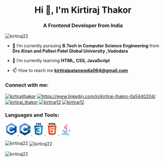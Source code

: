 <h1 align="center">Hi 👋, I'm Kirtiraj Thakor</h1>
<h3 align="center">A Frontend Developer from India</h3>

<p align="left"> <img src="https://komarev.com/ghpvc/?username=kirtiraj22&label=Profile%20views&color=0e75b6&style=flat" alt="kirtiraj22" /> </p>

- 🔭 I’m currently pursuing **B.Tech in Computer Science Engineering** from **Drs.Kiran and Pallavi Patel Global University ,Vadodara**

- 🌱 I’m currently learning **HTML, CSS, JavaScript**

- 📫 How to reach me **kirtirajpatanwadia064@gmail.com**

<h3 align="left">Connect with me:</h3>
<p align="left">
<a href="https://twitter.com/kirtirajthakor" target="blank"><img align="center" src="https://raw.githubusercontent.com/rahuldkjain/github-profile-readme-generator/master/src/images/icons/Social/twitter.svg" alt="kirtirajthakor" height="30" width="40" /></a>
<a href="https://www.linkedin.com/in/kirtiraj-thakor-0a5440204/" target="blank"><img align="center" src="https://raw.githubusercontent.com/rahuldkjain/github-profile-readme-generator/master/src/images/icons/Social/linked-in-alt.svg" alt="https://www.linkedin.com/in/kirtiraj-thakor-0a5440204/" height="30" width="40" /></a>
<a href="https://instagram.com/kirtiraj_thakor" target="blank"><img align="center" src="https://raw.githubusercontent.com/rahuldkjain/github-profile-readme-generator/master/src/images/icons/Social/instagram.svg" alt="kirtiraj_thakor" height="30" width="40" /></a>
<a href="https://www.codechef.com/users/kirtiraj12" target="blank"><img align="center" src="https://cdn.jsdelivr.net/npm/simple-icons@3.1.0/icons/codechef.svg" alt="kirtiraj12" height="30" width="40" /></a>
<a href="https://codeforces.com/profile/kirtiraj12" target="blank"><img align="center" src="https://raw.githubusercontent.com/rahuldkjain/github-profile-readme-generator/master/src/images/icons/Social/codeforces.svg" alt="kirtiraj12" height="30" width="40" /></a>
</p>

<h3 align="left">Languages and Tools:</h3>
<p align="left"> <a href="https://www.cprogramming.com/" target="_blank" rel="noreferrer"> <img src="https://raw.githubusercontent.com/devicons/devicon/master/icons/c/c-original.svg" alt="c" width="40" height="40"/> </a> <a href="https://www.w3schools.com/cpp/" target="_blank" rel="noreferrer"> <img src="https://raw.githubusercontent.com/devicons/devicon/master/icons/cplusplus/cplusplus-original.svg" alt="cplusplus" width="40" height="40"/> </a> <a href="https://www.w3schools.com/css/" target="_blank" rel="noreferrer"> <img src="https://raw.githubusercontent.com/devicons/devicon/master/icons/css3/css3-original-wordmark.svg" alt="css3" width="40" height="40"/> </a> <a href="https://www.w3.org/html/" target="_blank" rel="noreferrer"> <img src="https://raw.githubusercontent.com/devicons/devicon/master/icons/html5/html5-original-wordmark.svg" alt="html5" width="40" height="40"/> </a> <a href="https://www.java.com" target="_blank" rel="noreferrer"> <img src="https://raw.githubusercontent.com/devicons/devicon/master/icons/java/java-original.svg" alt="java" width="40" height="40"/> </a> </p>

<p><img align="left" src="https://github-readme-stats.vercel.app/api/top-langs?username=kirtiraj22&show_icons=true&locale=en&layout=compact" alt="kirtiraj22" /></p>

<p>&nbsp;<img align="center" src="https://github-readme-stats.vercel.app/api?username=kirtiraj22&show_icons=true&locale=en" alt="kirtiraj22" /></p>

<p><img align="center" src="https://github-readme-streak-stats.herokuapp.com/?user=kirtiraj22&" alt="kirtiraj22" /></p>
